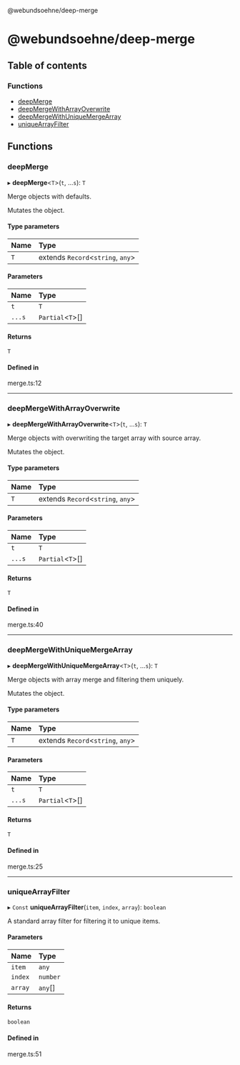 @webundsoehne/deep-merge

# @webundsoehne/deep-merge

## Table of contents

### Functions

- [deepMerge](README.md#deepmerge)
- [deepMergeWithArrayOverwrite](README.md#deepmergewitharrayoverwrite)
- [deepMergeWithUniqueMergeArray](README.md#deepmergewithuniquemergearray)
- [uniqueArrayFilter](README.md#uniquearrayfilter)

## Functions

### deepMerge

▸ **deepMerge**<`T`\>(`t`, ...`s`): `T`

Merge objects with defaults.

Mutates the object.

#### Type parameters

| Name | Type                               |
| :--- | :--------------------------------- |
| `T`  | extends `Record`<`string`, `any`\> |

#### Parameters

| Name   | Type              |
| :----- | :---------------- |
| `t`    | `T`               |
| `...s` | `Partial`<`T`\>[] |

#### Returns

`T`

#### Defined in

merge.ts:12

---

### deepMergeWithArrayOverwrite

▸ **deepMergeWithArrayOverwrite**<`T`\>(`t`, ...`s`): `T`

Merge objects with overwriting the target array with source array.

Mutates the object.

#### Type parameters

| Name | Type                               |
| :--- | :--------------------------------- |
| `T`  | extends `Record`<`string`, `any`\> |

#### Parameters

| Name   | Type              |
| :----- | :---------------- |
| `t`    | `T`               |
| `...s` | `Partial`<`T`\>[] |

#### Returns

`T`

#### Defined in

merge.ts:40

---

### deepMergeWithUniqueMergeArray

▸ **deepMergeWithUniqueMergeArray**<`T`\>(`t`, ...`s`): `T`

Merge objects with array merge and filtering them uniquely.

Mutates the object.

#### Type parameters

| Name | Type                               |
| :--- | :--------------------------------- |
| `T`  | extends `Record`<`string`, `any`\> |

#### Parameters

| Name   | Type              |
| :----- | :---------------- |
| `t`    | `T`               |
| `...s` | `Partial`<`T`\>[] |

#### Returns

`T`

#### Defined in

merge.ts:25

---

### uniqueArrayFilter

▸ `Const` **uniqueArrayFilter**(`item`, `index`, `array`): `boolean`

A standard array filter for filtering it to unique items.

#### Parameters

| Name    | Type     |
| :------ | :------- |
| `item`  | `any`    |
| `index` | `number` |
| `array` | `any`[]  |

#### Returns

`boolean`

#### Defined in

merge.ts:51
